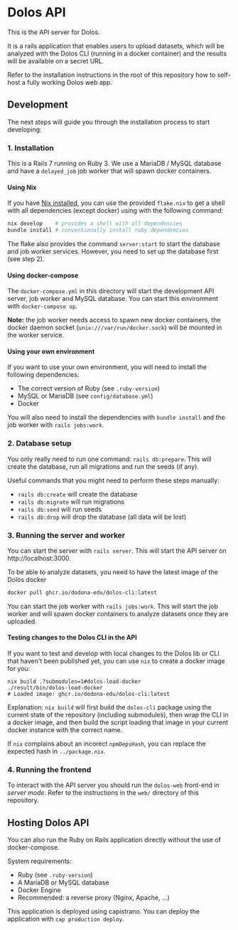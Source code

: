 # Dolos API

This is the API server for Dolos.

It is a rails application that enables users to upload datasets, which will be analyzed with the Dolos CLI (running in a docker container) and the results will be available on a secret URL.

Refer to the installation instructions in the root of this repository how to self-host a fully working Dolos web app.

## Development

The next steps will guide you through the installation process to start developing:

### 1. Installation

This is a Rails 7 running on Ruby 3. We use a MariaDB / MySQL database and have a `delayed_job` job worker that will spawn docker containers.

#### Using Nix

If you have [Nix installed](https://nixos.org/download.html#download-nix), you can use the provided `flake.nix` to get a shell with all dependencies (except docker) using with the following command:

```bash
nix develop    # provides a shell with all dependencies
bundle install # conventionally install ruby dependencies
```

The flake also provides the command `server:start` to start the database and job worker services. However, you need to set up the database first (see step 2). 

#### Using docker-compose

The `docker-compose.yml` in this directory will start the development API server, job worker and MySQL database.
You can start this environment with `docker-compose up`.

**Note:** the job worker needs access to spawn new docker containers, the docker daemon socket (`unix:///var/run/docker.sock`) will be mounted in the worker service.


#### Using your own environment

If you want to use your own environment, you will need to install the following dependencies:
- The correct version of Ruby (see `.ruby-version`)
- MySQL or MariaDB (see `config/database.yml`)
- Docker

You will also need to install the dependencies with `bundle install` and the job worker with `rails jobs:work`.

### 2. Database setup

You only really need to run one command: `rails db:prepare`. This will create the database, run all migrations and run the seeds (if any). 

Useful commands that you might need to perform these steps manually:
- `rails db:create` will create the database
- `rails db:migrate` will run migrations
- `rails db:seed` will run seeds
- `rails db:drop` will drop the database (all data will be lost)

### 3. Running the server and worker

You can start the server with `rails server`. This will start the API server on http://localhost:3000.

To be able to analyze datasets, you need to have the latest image of the Dolos docker

```bash
docker pull ghcr.io/dodona-edu/dolos-cli:latest
```

You can start the job worker with `rails jobs:work`.
This will start the job worker and will spawn docker containers to analyze datasets once they are uploaded.

#### Testing changes to the Dolos CLI in the API

If you want to test and develop with local changes to the Dolos lib or CLI that haven't been published yet, you can use `nix` to create a docker image for you:

```shell
nix build .?submodules=1#dolos-load-docker
./result/bin/dolos-load-docker
# Loaded image: ghcr.io/dodona-edu/dolos-cli:latest
```

Explanation: `nix build` will first build the `dolos-cli` package using the current state of the repository (including submodules), then wrap the CLI in a docker image, and then build the script loading that image in your current docker instance with the correct name.

If `nix` complains about an incorect `npmDepsHash`, you can replace the expected hash in `../package.nix`.


### 4. Running the frontend

To interact with the API server you should run the `dolos-web` front-end in _server mode_.
Refer to the instructions in the `web/` directory of this repository.

## Hosting Dolos API

You can also run the Ruby on Rails application directly without the use of docker-compose.

System requirements:
- Ruby (see `.ruby-version`)
- A MariaDB or MySQL database
- Docker Engine
- Recommended: a reverse proxy (Nginx, Apache, ...)

This application is deployed using capistrano.
You can deploy the application with `cap production deploy`.
